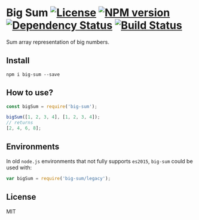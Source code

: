 # Big Sum [![License][LicenseIMGURL]][LicenseURL] [![NPM version][NPMIMGURL]][NPMURL] [![Dependency Status][DependencyStatusIMGURL]][DependencyStatusURL] [![Build Status][BuildStatusIMGURL]][BuildStatusURL]

Sum array representation of big numbers.

## Install

```
npm i big-sum --save
```

## How to use?

```js
const bigSum = require('big-sum');

bigSum([1, 2, 3, 4], [1, 2, 3, 4]);
// returns
[2, 4, 6, 8];
```

## Environments

In old `node.js` environments that not fully supports `es2015`, `big-sum` could be used with:

```js
var bigSum = require('big-sum/legacy');
```
## License

MIT

[NPMIMGURL]:                https://img.shields.io/npm/v/big-sum.svg?style=flat&longCache=true
[BuildStatusIMGURL]:        https://img.shields.io/travis/coderaiser/big-sum/master.svg?style=flat&longCache=true
[DependencyStatusIMGURL]:   https://img.shields.io/david/coderaiser/big-sum.svg?style=flat&longCache=true
[LicenseIMGURL]:            https://img.shields.io/badge/license-MIT-317BF9.svg?style=flat&longCache=true
[NPMURL]:                   https://npmjs.org/package/big-sum "npm"
[BuildStatusURL]:           https://travis-ci.org/coderaiser/big-sum  "Build Status"
[DependencyStatusURL]:      https://david-dm.org/coderaiser/big-sum "Dependency Status"
[LicenseURL]:               https://tldrlegal.com/license/mit-license "MIT License"

